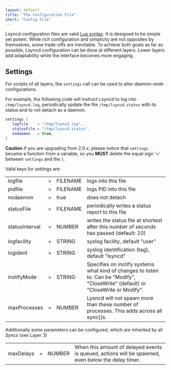 ```yaml
---
layout: default
title: "The Configuration File"
short: "Config File" 
---
```

Lsyncd configuration files are valid [Lua syntax](http://www.lua.org/). It is designed to be simple yet potent. While rich configuration and simplicity are not opposites by themselves, some trade-offs are inevitable. To achieve both goals as far as possible, Lsyncd configuration can be done at different layers. Lower layers add adaptability while the interface becomes more engaging.

Settings
--------
For scripts of all layers, the ```settings``` call can be used to alter daemon-wide configurations.

For example, the following code will instruct Lsyncd to log into ```/tmp/lsyncd.log```, periodically update the file ```/tmp/lsyncd.status``` with its status and to not detach as a daemon.

```Lua
settings {
   logfile    = "/tmp/lsyncd.log",
   statusFile = "/tmp/lsyncd.status",
   nodaemon   = true,
}
```

**Caution**
If you are upgrading from 2.0.x, please notice that `settings` became a function from a variable, so you **MUST** delete the equal sign '=' between `settings` and the `{`.

Valid keys for settings are:

<table>

 <tr><td> logfile
</td><td> =
</td><td> FILENAME
</td><td> logs into this file
</td></tr>

 <tr><td> pidfile
</td><td> =
</td><td> FILENAME
</td><td> logs PID into this file
</td></tr>

 <tr><td> nodaemon
</td><td> =
</td><td> true
</td><td> does not detach
</td></tr>

 <tr><td> statusFile
</td><td> =
</td><td> FILENAME
</td><td> periodically writes a status report to this file
</td></tr>

 <tr><td> statusInterval
</td><td> =
</td><td> NUMBER
</td><td> writes the status file at shortest after this number of seconds has passed (default: 10)
</td></tr>

 <tr><td> logfacility
</td><td> =
</td><td> STRING
</td><td> syslog facility, default "user"
</td></tr>

 <tr><td> logident
</td><td> =
</td><td> STRING
</td><td> syslog identification (tag), default "lsyncd"
</td></tr>

 <tr><td> inotifyMode
</td><td> =
</td><td> STRING
</td><td> Specifies on inotify systems what kind of changes to listen to. Can be "Modify", "CloseWrite" (default) or "CloseWrite or Modify".
</td></tr>

 <tr><td> maxProcesses
</td><td> =
</td><td> NUMBER
</td><td> Lysncd will not spawn more than these number of processes. This adds across all sync{}s.
</td></tr>

</table>

Additionally some parameters can be configured, which are inherited by all _Syncs_ (see Layer 3)

<table>
 <tr><td> maxDelays
</td><td> =
</td><td> NUMBER
</td><td> When this amount of delayed events is queued, actions will be spawned, even below the delay timer.
</td></tr>
</table>
